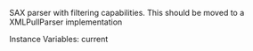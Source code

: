 SAX parser with filtering capabilities. This should be moved to a  XMLPullParser implementation

Instance Variables:
	current	<String>